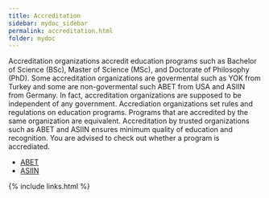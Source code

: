 ```yaml
---
title: Accreditation
sidebar: mydoc_sidebar
permalink: accreditation.html
folder: mydoc
---
```


Accreditation organizations accredit education programs such as Bachelor of Science (BSc), Master of Science (MSc), and Doctorate of Philosophy (PhD). Some accreditation organizations are govermental such as YOK from Turkey and some are non-govermental such ABET from USA and ASIIN from Germany. In fact, accreditation organizations are supposed to be independent of any government. Accrediation organizations set rules and regulations on education programs. Programs that are accredited by the same organization are equivalent. Accreditation by trusted organizations such as ABET and ASIIN ensures minimum quality of education and recognition. You are advised to check out whether a program is accrediated. 

- [ABET](https://amspub.abet.org/aps)
- [ASIIN](http://www.asiin-ev.de/pages/de/asiin/akkreditierung-studiengaenge/akkreditierte-studiengaenge.php)

{% include links.html %}
